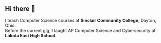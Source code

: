 ## Hi there 👋

<!--
**numlock3077/numlock3077** is a ✨ _special_ ✨ repository because its `README.md` (this file) appears on your GitHub profile.

Here are some ideas to get you started:

- 🔭 I’m currently working on ...
- 🌱 I’m currently learning ...
- 👯 I’m looking to collaborate on ...
- 🤔 I’m looking for help with ...
- 💬 Ask me about ...
- 📫 How to reach me: ...
- 😄 Pronouns: ...
- ⚡ Fun fact: ...
-->
I teach Computer Science courses at **Sinclair Community College**, Dayton, Ohio.\
Before the current gig, I taught AP Computer Science and Cybersecurity at **Lakota East High School**.
